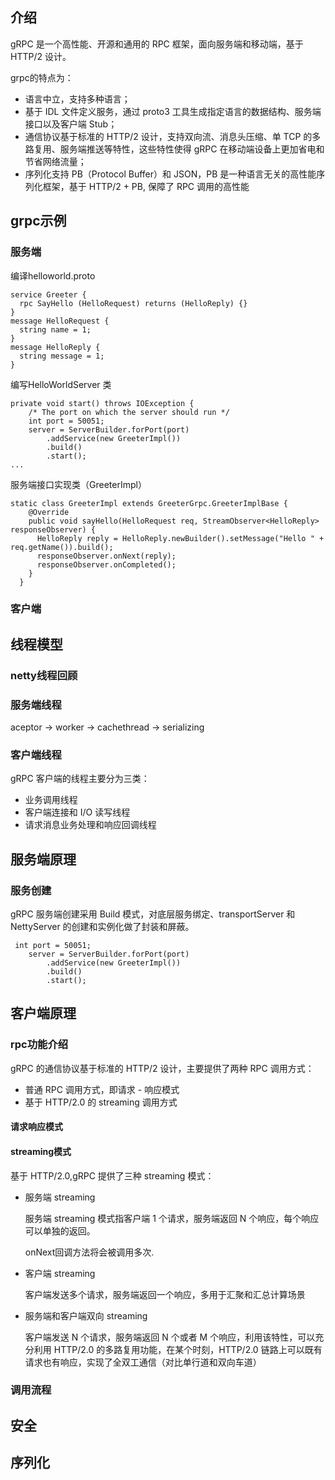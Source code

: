 ## 介绍

gRPC 是一个高性能、开源和通用的 RPC 框架，面向服务端和移动端，基于 HTTP/2 设计。

grpc的特点为：

* 语言中立，支持多种语言；
* 基于 IDL 文件定义服务，通过 proto3 工具生成指定语言的数据结构、服务端接口以及客户端 Stub；
* 通信协议基于标准的 HTTP/2 设计，支持双向流、消息头压缩、单 TCP 的多路复用、服务端推送等特性，这些特性使得 gRPC 在移动端设备上更加省电和节省网络流量；
* 序列化支持 PB（Protocol Buffer）和 JSON，PB 是一种语言无关的高性能序列化框架，基于 HTTP/2 + PB, 保障了 RPC 调用的高性能

## grpc示例

### 服务端

编译helloworld.proto

```
service Greeter {
  rpc SayHello (HelloRequest) returns (HelloReply) {}
}
message HelloRequest {
  string name = 1;
}
message HelloReply {
  string message = 1;
}
```

编写HelloWorldServer 类

```
private void start() throws IOException {
    /* The port on which the server should run */
    int port = 50051;
    server = ServerBuilder.forPort(port)
        .addService(new GreeterImpl())
        .build()
        .start();
...
```

服务端接口实现类（GreeterImpl）

```
static class GreeterImpl extends GreeterGrpc.GreeterImplBase {
    @Override
    public void sayHello(HelloRequest req, StreamObserver<HelloReply> responseObserver) {
      HelloReply reply = HelloReply.newBuilder().setMessage("Hello " + req.getName()).build();
      responseObserver.onNext(reply);
      responseObserver.onCompleted();
    }
  }
```

### 客户端

## 线程模型

### netty线程回顾

### 服务端线程

aceptor -> worker -> cachethread -> serializing

### 客户端线程

gRPC 客户端的线程主要分为三类：

* 业务调用线程
* 客户端连接和 I/O 读写线程
* 请求消息业务处理和响应回调线程



## 服务端原理

### 服务创建

gRPC 服务端创建采用 Build 模式，对底层服务绑定、transportServer 和 NettyServer 的创建和实例化做了封装和屏蔽。

```
 int port = 50051;
    server = ServerBuilder.forPort(port)
        .addService(new GreeterImpl())
        .build()
        .start();
```



## 客户端原理

### rpc功能介绍

gRPC 的通信协议基于标准的 HTTP/2 设计，主要提供了两种 RPC 调用方式：

* 普通 RPC 调用方式，即请求 - 响应模式
* 基于 HTTP/2.0 的 streaming 调用方式

#### 请求响应模式

#### streaming模式

基于 HTTP/2.0,gRPC 提供了三种 streaming 模式：

* 服务端 streaming

  服务端 streaming 模式指客户端 1 个请求，服务端返回 N 个响应，每个响应可以单独的返回。

  onNext回调方法将会被调用多次.

* 客户端 streaming

  客户端发送多个请求，服务端返回一个响应，多用于汇聚和汇总计算场景

* 服务端和客户端双向 streaming

  客户端发送 N 个请求，服务端返回 N 个或者 M 个响应，利用该特性，可以充分利用 HTTP/2.0 的多路复用功能，在某个时刻，HTTP/2.0 链路上可以既有请求也有响应，实现了全双工通信（对比单行道和双向车道）

### 调用流程

## 安全

## 序列化

